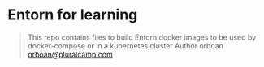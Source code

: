 # Entorn for learning
> This repo contains files to build Entorn docker images to be used by docker-compose or in a kubernetes cluster
Author orboan <orboan@pluralcamp.com>

